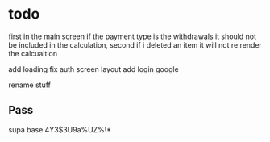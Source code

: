 # todo
first in the main screen if the payment type is the withdrawals it should not be included in the calculation, second if i deleted an item it will not re render the calcualtion 

add loading
fix auth screen layout
add login google 

rename stuff

## Pass
supa base 
4Y3$3U9a%UZ%!*


